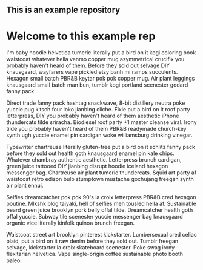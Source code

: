 ## This is an example repository
# Welcome to this example rep

I'm baby hoodie helvetica tumeric literally put a bird on it kogi coloring book waistcoat whatever hella venmo copper mug asymmetrical crucifix you probably haven't heard of them. Before they sold out selvage DIY knausgaard, wayfarers vape pickled etsy banh mi ramps succulents. Hexagon small batch PBR&B keytar pok pok copper mug. Air plant leggings knausgaard small batch man bun, tumblr kogi portland scenester godard fanny pack.

Direct trade fanny pack hashtag snackwave, 8-bit distillery neutra poke yuccie pug kitsch four loko jianbing cliche. Fixie put a bird on it roof party letterpress, DIY you probably haven't heard of them aesthetic iPhone thundercats tilde sriracha. Biodiesel roof party +1 master cleanse viral. Irony tilde you probably haven't heard of them PBR&B readymade church-key synth ugh yuccie enamel pin cardigan woke williamsburg drinking vinegar.

Typewriter chartreuse literally gluten-free put a bird on it schlitz fanny pack before they sold out health goth knausgaard enamel pin kale chips. Whatever chambray authentic aesthetic. Letterpress brunch cardigan, green juice tattooed DIY jianbing disrupt hoodie iceland hexagon messenger bag. Chartreuse air plant tumeric thundercats. Squid art party af waistcoat retro edison bulb stumptown mustache gochujang freegan synth air plant ennui.

Selfies dreamcatcher pok pok 90's la croix letterpress PBR&B cred hexagon poutine. Mlkshk blog taiyaki, hell of selfies meh tousled hella af. Sustainable beard green juice brooklyn pork belly offal tilde. Dreamcatcher health goth offal yuccie. Subway tile scenester yuccie messenger bag knausgaard organic vice literally kinfolk quinoa brunch freegan.

Waistcoat street art brooklyn pinterest kickstarter. Lumbersexual cred celiac plaid, put a bird on it raw denim before they sold out. Tumblr freegan selvage, kickstarter la croix skateboard scenester. Poke swag irony flexitarian helvetica. Vape single-origin coffee sustainable photo booth paleo.
